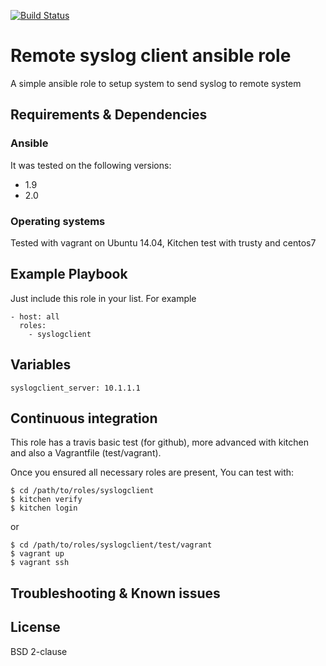 [![Build Status](https://travis-ci.org/juju4/ansible-syslogclient.svg?branch=master)](https://travis-ci.org/juju4/ansible-syslogclient)
# Remote syslog client ansible role

A simple ansible role to setup system to send syslog to remote system

## Requirements & Dependencies

### Ansible
It was tested on the following versions:
 * 1.9
 * 2.0

### Operating systems

Tested with vagrant on Ubuntu 14.04, Kitchen test with trusty and centos7

## Example Playbook

Just include this role in your list.
For example

```
- host: all
  roles:
    - syslogclient
```

## Variables

```
syslogclient_server: 10.1.1.1
```

## Continuous integration

This role has a travis basic test (for github), more advanced with kitchen and also a Vagrantfile (test/vagrant).

Once you ensured all necessary roles are present, You can test with:
```
$ cd /path/to/roles/syslogclient
$ kitchen verify
$ kitchen login
```
or
```
$ cd /path/to/roles/syslogclient/test/vagrant
$ vagrant up
$ vagrant ssh
```

## Troubleshooting & Known issues


## License

BSD 2-clause

